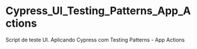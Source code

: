 # Cypress_UI_Testing_Patterns_App_Actions
Script de teste UI. Aplicando Cypress com Testing Patterns - App Actions
